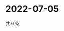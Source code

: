 # 2022-07-05

共 0 条

<!-- BEGIN WEIBO -->
<!-- 最后更新时间 Tue Jul 05 2022 16:20:42 GMT+0800 (China Standard Time) -->

<!-- END WEIBO -->

